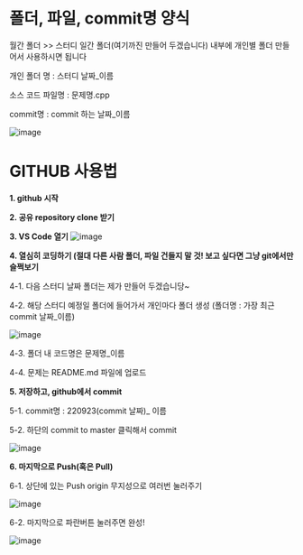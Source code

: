 # 폴더, 파일, commit명 양식
월간 폴더 >> 스터디 일간 폴더(여기까진 만들어 두겠습니다) 내부에 개인별 폴더 만들어서 사용하시면 됩니다

개인 폴더 명 : 스터디 날짜_이름

소스 코드 파일명 : 문제명.cpp

commit명 : commit 하는 날짜_이름


![image](https://user-images.githubusercontent.com/109517169/191908320-65a3a9ad-72f5-4693-a1cc-88ffd9701532.png)


# GITHUB 사용법
**1. github 시작**



**2. 공유 repository clone 받기**



**3. VS Code 열기**
![image](https://user-images.githubusercontent.com/109517169/191900818-c76f2abc-2582-4d18-8710-8f7a1a9c02cc.png)



**4. 열심히 코딩하기 (절대 다른 사람 폴더, 파일 건들지 말 것! 보고 싶다면 그냥 git에서만 슬쩍보기**
 
   4-1. 다음 스터디 날짜 폴더는 제가 만들어 두겠습니당~
 
   4-2. 해당 스터디 예정일 폴더에 들어가서 개인마다 폴더 생성 (폴더명 : 가장 최근 commit 날짜_이름)
   
![image](https://user-images.githubusercontent.com/109517169/191901799-98d743ba-938f-4da0-a3c9-326225d609d1.png)
  
   4-3. 폴더 내 코드명은 문제명_이름
  
   4-4. 문제는 README.md 파일에 업로드



**5. 저장하고, github에서 commit**
 
   5-1. commit명 : 220923(commit 날짜)_ 이름
 
   5-2. 하단의 commit to master 클릭해서 commit
 
 ![image](https://user-images.githubusercontent.com/109517169/191902132-337ebf67-37ec-48ae-ace8-88a55a8c2c9c.png)



**6. 마지막으로 Push(혹은 Pull)**
 
   6-1. 상단에 있는 Push origin 무지성으로 여러번 눌러주기
 
 ![image](https://user-images.githubusercontent.com/109517169/191902606-0bacf8ee-63f7-42c2-930e-d31d8b2d464c.png)

   6-2. 마지막으로 파란버튼 눌러주면 완성!
 
 ![image](https://user-images.githubusercontent.com/109517169/191902736-12bca5c9-0ff8-422b-b4fc-9c9a56f0f914.png)
